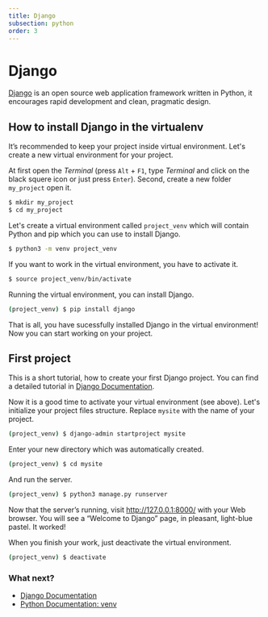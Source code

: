 ```yaml
---
title: Django
subsection: python
order: 3
---
```


# Django
[Django](https://www.djangoproject.com/) is an open source web application framework written in Python, it encourages rapid development and clean, pragmatic design.

## How to install Django in the virtualenv
It’s recommended to keep your project inside virtual environment. Let's create a new virtual environment for your project.

At first open the _Terminal_ (press `Alt` + `F1`, type _Terminal_ and click on the black squere icon or just press `Enter`). Second, create a new folder `my_project` open it.

```bash
$ mkdir my_project
$ cd my_project
```

Let's create a virtual environment called `project_venv` which will contain Python and pip which you can use to install Django.

```bash
$ python3 -m venv project_venv
```

If you want to work in the virtual environment, you have to activate it.

```bash
$ source project_venv/bin/activate
```

Running the virtual environment, you can install Django.

```bash
(project_venv) $ pip install django
```
That is all, you have sucessfully installed Django in the virtual environment! Now you can start working on your project.

## First project

This is a short tutorial, how to create your first Django project. You can find a detailed tutorial in [Django Documentation](https://docs.djangoproject.com/en/1.10/intro/tutorial01/).

Now it is a good time to activate your virtual environment (see above). Let's initialize your project files structure. Replace `mysite` with the name of your project.

```bash
(project_venv) $ django-admin startproject mysite
```

Enter your new directory which was automatically created.

```bash
(project_venv) $ cd mysite
```

And run the server.

```bash
(project_venv) $ python3 manage.py runserver
```

Now that the server’s running, visit http://127.0.0.1:8000/ with your Web browser. You will see a “Welcome to Django” page, in pleasant, light-blue pastel. It worked!


When you finish your work, just deactivate the virtual environment.

```bash
(project_venv) $ deactivate
```

### What next?

 * [Django Documentation](https://docs.djangoproject.com/)
 * [Python Documentation: venv](https://docs.python.org/3/library/venv.html#module-venv)
